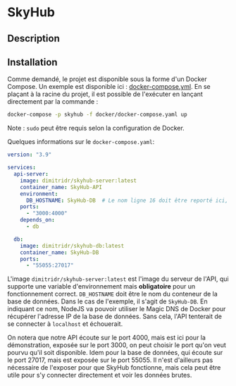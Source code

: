 # SkyHub
## Description

## Installation

Comme demandé, le projet est disponible sous la forme d'un Docker Compose.
Un exemple est disponible ici : [docker-compose.yml](docker/docker-compose.yaml).
En se plaçant à la racine du projet, il est possible de l'exécuter en lançant directement par la commande :

```bash
docker-compose -p skyhub -f docker/docker-compose.yaml up
```

Note : `sudo` peut être requis selon la configuration de Docker.

Quelques informations sur le `docker-compose.yaml`:

```yaml
version: "3.9"

services:
  api-server:
    image: dimitridr/skyhub-server:latest
    container_name: SkyHub-API
    environment:
      DB_HOSTNAME: SkyHub-DB  # Le nom ligne 16 doit être reporté ici, autrement notre conteneur ne sait pas l'adresse IP de notre base de données
    ports:
      - "3000:4000"
    depends_on:
      - db

  db:
    image: dimitridr/skyhub-db:latest
    container_name: SkyHub-DB
    ports:
      - "55055:27017"
```

L'image `dimitridr/skyhub-server:latest` est l'image du serveur de l'API, qui supporte une variable d'environnement mais
**obligatoire** pour un fonctionnement correct. `DB_HOSTNAME` doit être le nom du conteneur de la base de données. Dans le
cas de l'exemple, il s'agit de `SkyHub-DB`. En indiquant ce nom, NodeJS va pouvoir utiliser le Magic DNS de Docker pour
récupérer l'adresse IP de la base de données. Sans cela, l'API tenterait de se connecter à `localhost` et échouerait.

On notera que notre API écoute sur le port 4000, mais est ici pour la démonstration, exposée sur le port 3000, on peut
choisir le port qu'on veut pourvu qu'il soit disponible. Idem pour la base de données, qui écoute sur le port 27017,
mais
est exposée sur le port 55055. Il n'est d'ailleurs pas nécessaire de l'exposer pour que SkyHub fonctionne, mais cela
peut être utile pour s'y connecter directement et voir les données brutes.